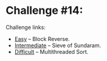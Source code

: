 # Challenge #14:

Challenge links:

- [Easy](https://www.reddit.com/r/dailyprogrammer/comments/q2v2k/2232012_challenge_14_easy/) – Block Reverse.
- [Intermediate](https://www.reddit.com/r/dailyprogrammer/comments/q2mwu/2232012_challenge_14_intermediate/) – Sieve of Sundaram.
- [Difficult](https://www.reddit.com/r/dailyprogrammer/comments/q2kbt/2232012_challenge_14_difficult/) – Multithreaded Sort.